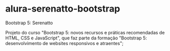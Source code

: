 # alura-serenatto-bootstrap
Bootstrap 5: Serenatto

Projeto do curso "Bootstrap 5: novos recursos e práticas recomendadas de HTML, CSS e JavaScript", que faz parte da formação "Bootstrap 5: desenvolvimento de websites responsivos e atraentes";
